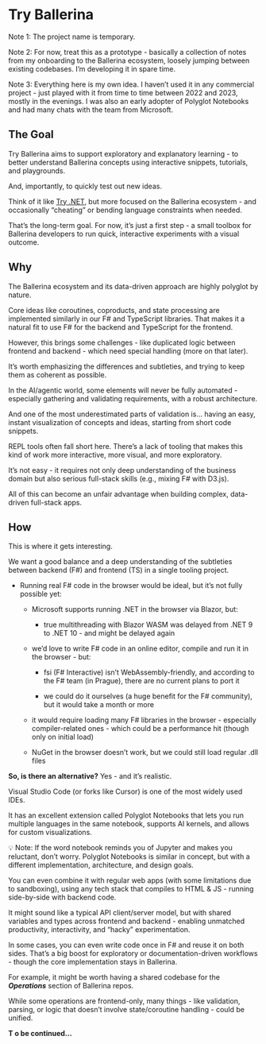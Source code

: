 ﻿
# Try Ballerina

Note 1: The project name is temporary.

Note 2: For now, treat this as a prototype - basically a collection of notes from my onboarding to the Ballerina ecosystem, loosely jumping between existing codebases. I’m developing it in spare time.

Note 3: Everything here is my own idea. I haven’t used it in any commercial project - just played with it from time to time between 2022 and 2023, mostly in the evenings. I was also an early adopter of Polyglot Notebooks and had many chats with the team from Microsoft.

## The Goal

Try Ballerina aims to support exploratory and explanatory learning - to better understand Ballerina concepts using interactive snippets, tutorials, and playgrounds. 

And, importantly, to quickly test out new ideas.

Think of it like [Try .NET](https://dotnet.microsoft.com/en-us/platform/try-dotnet), but more focused on the Ballerina ecosystem - and occasionally “cheating” or bending language constraints when needed.

That’s the long-term goal. For now, it’s just a first step - a small toolbox for Ballerina developers to run quick, interactive experiments with a visual outcome.

## Why

The Ballerina ecosystem and its data-driven approach are highly polyglot by nature.

Core ideas like coroutines, coproducts, and state processing are implemented similarly in our F# and TypeScript libraries. That makes it a natural fit to use F# for the backend and TypeScript for the frontend.

However, this brings some challenges - like duplicated logic between frontend and backend - which need special handling (more on that later).

It’s worth emphasizing the differences and subtleties, and trying to keep them as coherent as possible.

In the AI/agentic world, some elements will never be fully automated - especially gathering and validating requirements, with a robust architecture.

And one of the most underestimated parts of validation is… having an easy, instant visualization of concepts and ideas, starting from short code snippets.

REPL tools often fall short here. There’s a lack of tooling that makes this kind of work more interactive, more visual, and more exploratory.

It’s not easy - it requires not only deep understanding of the business domain but also serious full-stack skills (e.g., mixing F# with D3.js).

All of this can become an unfair advantage when building complex, data-driven full-stack apps.

## How

This is where it gets interesting.

We want a good balance and a deep understanding of the subtleties between backend (F#) and frontend (TS) in a single tooling project.

- Running real F# code in the browser would be ideal, but it’s not fully possible yet:

  - Microsoft supports running .NET in the browser via Blazor, but:

    - true multithreading with Blazor WASM was delayed from .NET 9 to .NET 10 - and might be delayed again

  - we’d love to write F# code in an online editor, compile and run it in the browser - but:

    - fsi (F# Interactive) isn’t WebAssembly-friendly, and according to the F# team (in Prague), there are no current plans to port it

    - we could do it ourselves (a huge benefit for the F# community), but it would take a month or more

  - it would require loading many F# libraries in the browser - especially compiler-related ones - which could be a performance hit (though only on initial load)

  - NuGet in the browser doesn’t work, but we could still load regular .dll files

**So, is there an alternative?**
Yes - and it’s realistic.

Visual Studio Code (or forks like Cursor) is one of the most widely used IDEs. 

It has an excellent extension called Polyglot Notebooks that lets you run multiple languages in the same notebook, supports AI kernels, and allows for custom visualizations.

💡 Note: If the word notebook reminds you of Jupyter and makes you reluctant, don’t worry. Polyglot Notebooks is similar in concept, but with a different implementation, architecture, and design goals.

You can even combine it with regular web apps (with some limitations due to sandboxing), using any tech stack that compiles to HTML & JS - running side-by-side with backend code.

It might sound like a typical API client/server model, but with shared variables and types across frontend and backend - enabling unmatched productivity, interactivity, and “hacky” experimentation.

In some cases, you can even write code once in F# and reuse it on both sides. That’s a big boost for exploratory or documentation-driven workflows - though the core implementation stays in Ballerina.

For example, it might be worth having a shared codebase for the **_Operations_** section of Ballerina repos. 

While some operations are frontend-only, many things - like validation, parsing, or logic that doesn’t involve state/coroutine handling - could be unified.

**T o be continued...**


